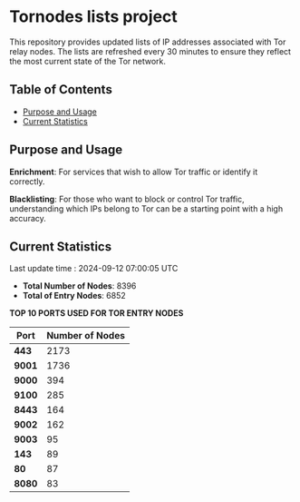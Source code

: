 # Tornodes lists project

This repository provides updated lists of IP addresses associated with Tor relay nodes. The lists are refreshed every 30 minutes to ensure they reflect the most current state of the Tor network.

## Table of Contents

- [Purpose and Usage](#purpose-and-usage)
- [Current Statistics](#current-statistics)


## Purpose and Usage

**Enrichment**: For services that wish to allow Tor traffic or identify it correctly.

**Blacklisting**: For those who want to block or control Tor traffic, understanding which IPs belong to Tor can be a starting point with a high accuracy.

## Current Statistics

Last update time : 2024-09-12 07:00:05 UTC

- **Total Number of Nodes**: 8396
- **Total of Entry Nodes**: 6852

**TOP 10 PORTS USED FOR TOR ENTRY NODES**

| **Port** | **Number of Nodes** |
|------|-----------------|
| **443**   | 2173  |
| **9001**   | 1736  |
| **9000**   | 394  |
| **9100**   | 285  |
| **8443**   | 164  |
| **9002**   | 162  |
| **9003**   | 95  |
| **143**   | 89  |
| **80**   | 87  |
| **8080**   | 83  |

